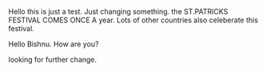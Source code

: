 Hello this is just a test. Just changing something.
the ST.PATRICKS FESTIVAL COMES ONCE A year. Lots of other countries also celeberate this festival.

Hello Bishnu. How are you?

looking for further change.
